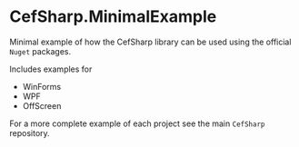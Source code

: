 CefSharp.MinimalExample
=======================

Minimal example of how the CefSharp library can be used using the official `Nuget` packages. 

Includes examples for
- WinForms
- WPF
- OffScreen
 

For a more complete example of each project see the main `CefSharp` repository.
